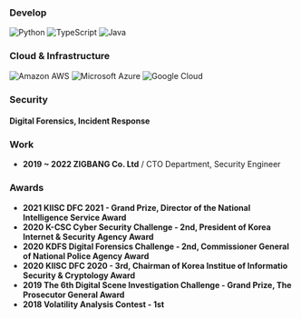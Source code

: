 

### Develop
![Python](https://img.shields.io/badge/-Python-black?style=flat-square&logo=Python)
![TypeScript](https://img.shields.io/badge/-TypeScript-007ACC?style=flat-square&logo=typescript)
![Java](https://img.shields.io/badge/-java-E34A86?style=flat-square&logo=java)

### Cloud & Infrastructure
![Amazon AWS](https://img.shields.io/badge/Amazon%20AWS-232F3E?style=flat-square&logo=amazon-aws)
![Microsoft Azure](https://img.shields.io/badge/Microsoft%20Azure-232F7E?style=flat-square&logo=microsoft-azure)
![Google Cloud](https://img.shields.io/badge/Google%20Cloud-black?style=flat-square&logo=google-cloud)

### Security
#### Digital Forensics, Incident Response

### Work
- **2019 ~ 2022 ZIGBANG Co. Ltd** / CTO Department, Security Engineer

### Awards
- **2021 KIISC DFC 2021 - Grand Prize, Director of the National Intelligence Service Award**
- **2020 K-CSC Cyber Security Challenge - 2nd, President of Korea Internet & Security Agency Award**
- **2020 KDFS Digital Forensics Challenge - 2nd, Commissioner General of National Police Agency Award**
- **2020 KIISC DFC 2020 - 3rd, Chairman of Korea Institue of Informatio Security & Cryptology Award**
- **2019 The 6th Digital Scene Investigation Challenge - Grand Prize, The Prosecutor General Award**
- **2018 Volatility Analysis Contest - 1st**
